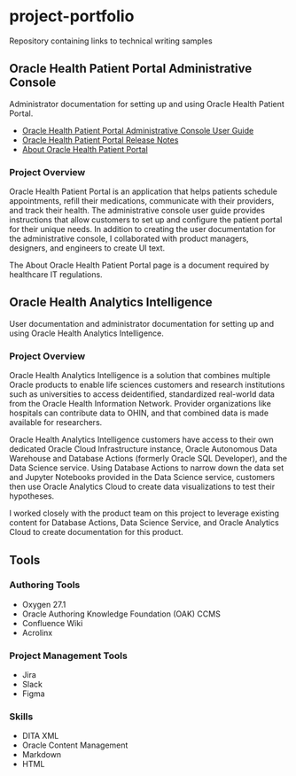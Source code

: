 # project-portfolio
Repository containing links to technical writing samples

## Oracle Health Patient Portal Administrative Console
Administrator documentation for setting up and using Oracle Health Patient Portal.

* [Oracle Health Patient Portal Administrative Console User Guide](https://docs.oracle.com/en/industries/health/health-patient-portal/hppag/index.html)
* [Oracle Health Patient Portal Release Notes](https://docs.oracle.com/en/industries/health/health-patient-portal/pp-release-notes/index.html)
* [About Oracle Health Patient Portal](https://docs.oracle.com/en/industries/health/health-patient-portal/about_oracle_health_patient_portal/index.html)

### Project Overview
Oracle Health Patient Portal is an application that helps patients schedule appointments, refill their medications, communicate with their providers, and track their health. The administrative console user guide provides instructions that allow customers to set up and configure the patient portal for their unique needs. In addition to creating the user documentation for the administrative console, I collaborated with product managers, designers, and engineers to create UI text.

The About Oracle Health Patient Portal page is a document required by healthcare IT regulations.

## Oracle Health Analytics Intelligence
User documentation and administrator documentation for setting up and using Oracle Health Analytics Intelligence.

### Project Overview
Oracle Health Analytics Intelligence is a solution that combines multiple Oracle products to enable life sciences customers and research institutions such as universities to access deidentified, standardized real-world data from the Oracle Health Information Network. Provider organizations like hospitals can contribute data to OHIN, and that combined data is made available for researchers.

Oracle Health Analytics Intelligence customers have access to their own dedicated Oracle Cloud Infrastructure instance, Oracle Autonomous Data Warehouse and Database Actions (formerly Oracle SQL Developer), and the Data Science service. Using Database Actions to narrow down the data set and Jupyter Notebooks provided in the Data Science service, customers then use Oracle Analytics Cloud to create data visualizations to test their hypotheses.

I worked closely with the product team on this project to leverage existing content for Database Actions, Data Science Service, and Oracle Analytics Cloud to create documentation for this product.

## Tools

### Authoring Tools
* Oxygen 27.1
* Oracle Authoring Knowledge Foundation (OAK) CCMS
* Confluence Wiki
* Acrolinx

### Project Management Tools
* Jira
* Slack
* Figma

### Skills
* DITA XML
* Oracle Content Management
* Markdown
* HTML
